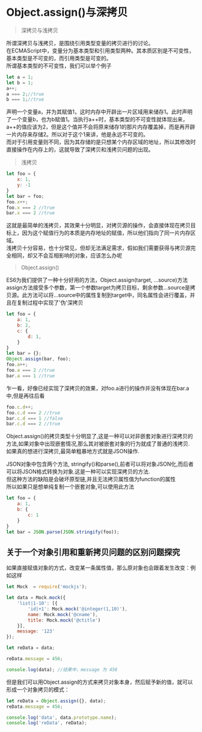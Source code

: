 # Object.assign()与深拷贝               

> 深拷贝与浅拷贝         

所谓深拷贝与浅拷贝，是围绕引用类型变量的拷贝进行的讨论。            
在ECMAScript中，变量分为基本类型和引用类型两种。其本质区别是不可变性，基本类型是不可变的，而引用类型是可变的。            
所谓基本类型的不可变性，我们可以举个例子            

```javascript
let a = 1;
let b = 1;
a++;
a === 2;//true
b === 1;//true
```

声明一个变量a，并为其赋值1，这时内存中开辟出一片区域用来储存1。此时声明了一个变量b，也为b赋值1。当执行a++时，基本类型的不可变性就体现出来，a++的值应该为2，但是这个值并不会将原来储存1的那片内存覆盖掉，而是再开辟一片内存来存储2。所以对于这个1来讲，他是永远不可变的。            
而对于引用变量则不同，因为其存储的是只想某个内存区域的地址，所以其修改时直接操作在内存上的，这就导致了深拷贝和浅拷贝问题的出现。                

> 浅拷贝

```javascript
let foo = {
    x: 1,
    y: -1
}
let bar = foo;
foo.x++;
foo.x === 2 //true
bar.x === 2 //true
```

这就是最简单的浅拷贝，其效果十分明显，对拷贝源的操作，会直接体现在拷贝目标上，因为这个赋值行为的本质是内存地址的赋值，所以他们指向了同一片内存区域。          
浅拷贝十分容易，也十分常见，但却无法满足需求，假如我们需要获得与拷贝源完全相同，却又不会互相影响的对象，应该怎么办呢              

> Object.assign()               

ES6为我们提供了一种十分好用的方法，Object.assign(target, ...source)方法               
assign方法接受多个参数，第一个参数target为拷贝目标，剩余参数...source是拷贝源。此方法可以将...source中的属性复制到target中，同名属性会进行覆盖，并且在复制过程中实现了'伪'深拷贝                 
```javascript
let foo = {
    a: 1,
    b: 2,
    c: {
        d: 1,
    }
}
let bar = {};
Object.assign(bar, foo);
foo.a++;
foo.a === 2 //true
bar.a === 1 //true
```
乍一看，好像已经实现了深拷贝的效果，对foo.a进行的操作并没有体现在bar.a中,但是再往后看            
```javascript
foo.c.d++;
foo.c.d === 2 //true
bar.c.d === 1 //false
bar.c.d === 2 //true
```

Object.assign()的拷贝类型十分明显了,这是一种可以对非嵌套对象进行深拷贝的方法,如果对象中出现嵌套情况,那么其对被嵌套对象的行为就成了普通的浅拷贝.           
如果真的想进行深拷贝,最简单粗暴地方式就是JSON操作.            

JSON对象中包含两个方法, stringify()和parse(),前者可以将对象JSON化,而后者可以将JSON格式转换为对象.这是一种可以实现深拷贝的方法.           
但这种方法的缺陷是会破坏原型链,并且无法拷贝属性值为function的属性           
所以如果只是想单纯复制一个嵌套对象,可以使用此方法           

```javascript
let foo = {
    a: 1,
    b: {
        c: 1
    }
}
let bar = JSON.parse(JSON.stringify(foo));
```



## 关于一个对象引用和重新拷贝问题的区别问题探究
如果直接赋值对象的方式，改变某一条属性值，那么原对象也会跟着发生改变：例如这样 
```javascript
let Mock  = require('mockjs');

let data = Mock.mock({
    'list|1-10': [{
        'id|+1': Mock.mock('@integer(1,10)'),
        name: Mock.mock('@cname'),
        title: Mock.mock('@ctitle')
    }],
    message: '123'
});

let reData = data;

reData.message = 456;

console.log(data); //结果中，message 为 456
```

但是我们可以用Object.assign的方式来拷贝对象本身，然后赋予新的值，就可以形成一个对象拷贝的模式：
```javascript
let reData = Object.assign({}, data);
reData.message = 456;

console.log('data', data.prototype.name);
console.log('reData', reData);
```
